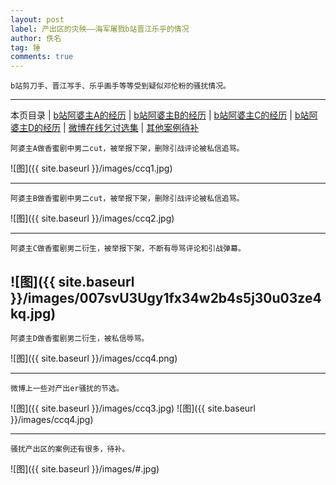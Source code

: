 ```yaml
---
layout: post
label: 产出区的灾殃——海军屠戮b站晋江乐乎的情况
author: 佚名
tag: 锤
comments: true
---
```


    b站剪刀手、晋江写手、乐乎画手等等受到疑似邓伦粉的骚扰情况。

---

本页目录 \| [b站阿婆主A的经历](#dxjja) \| [b站阿婆主B的经历](#dxjjb)  \| [b站阿婆主C的经历](#dxjjd) \| [b站阿婆主D的经历](#dxjje) \| [微博在线乞讨选集](#dxjjc) \| [其他案例待补](#dxjjf)


<a name="dxjja"></a>

    阿婆主A做香蜜剧中男二cut，被举报下架，删除引战评论被私信追骂。
    

![图]({{ site.baseurl }}/images/ccq1.jpg)

---

<a name="dxjjb"></a>

    阿婆主B做香蜜剧中男二cut，被举报下架，删除引战评论被私信追骂。
    

![图]({{ site.baseurl }}/images/ccq2.jpg)

---

<a name="dxjjd"></a>

    阿婆主C做香蜜剧男二衍生，被举报下架，不断有辱骂评论和引战弹幕。
    

![图]({{ site.baseurl }}/images/007svU3Ugy1fx34w2b4s5j30u03ze4kq.jpg)
---

<a name="dxjje"></a>

    阿婆主D做香蜜剧男二衍生，被私信辱骂。
    

![图]({{ site.baseurl }}/images/ccq4.png)


---


<a name="dxjjc"></a>

    微博上一些对产出er骚扰的节选。

![图]({{ site.baseurl }}/images/ccq3.jpg)
![图]({{ site.baseurl }}/images/ccq4.jpg)

---

<a name="dxjjf"></a>

    骚扰产出区的案例还有很多，待补。

![图]({{ site.baseurl }}/images/#.jpg)
